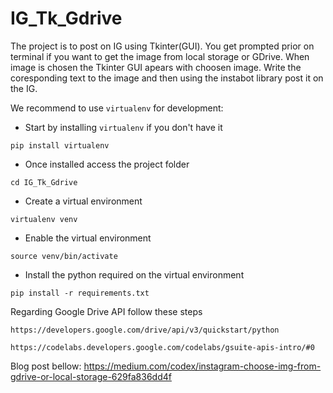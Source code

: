 # IG_Tk_Gdrive

The project is to post on  IG using Tkinter(GUI).
You get prompted prior on terminal if you want to get the image from local storage or GDrive.
When image is chosen the Tkinter GUI apears with choosen image.
Write the coresponding text to the image and then using the instabot library post it on the IG.

We recommend to use `virtualenv` for development:

- Start by installing `virtualenv` if you don't have it
```
pip install virtualenv
```

- Once installed access the project folder
```
cd IG_Tk_Gdrive
```

- Create a virtual environment
```
virtualenv venv
```

- Enable the virtual environment
```
source venv/bin/activate
```

- Install the python required on the virtual environment
```
pip install -r requirements.txt

```
Regarding Google Drive API follow these steps

```
https://developers.google.com/drive/api/v3/quickstart/python

https://codelabs.developers.google.com/codelabs/gsuite-apis-intro/#0
```


Blog post bellow:
https://medium.com/codex/instagram-choose-img-from-gdrive-or-local-storage-629fa836dd4f
